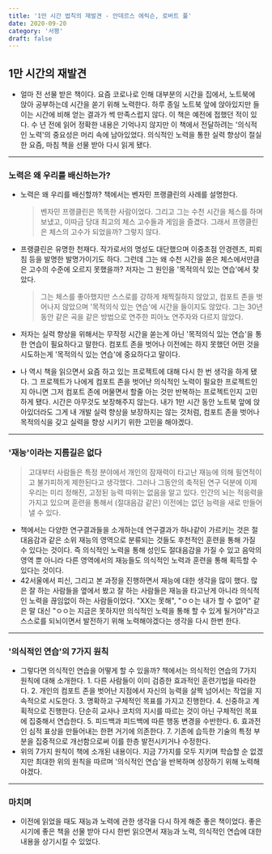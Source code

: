 ```yaml
---
title: '1만 시간 법칙의 재발견 - 안데르스 에릭슨, 로버트 풀'
date: 2020-09-20
category: '서평'
draft: false
---
```


## 1만 시간의 재발견

- 얼마 전 선물 받은 책이다. 요즘 코로나로 인해 대부분의 시간을 집에서, 노트북에 앉아 공부하는데 시간을 쏟기 위해 노력한다. 하루 종일 노트북 앞에 앉아있지만 들이는 시간에 비해 얻는 결과가 썩 만족스럽지 않다. 이 책은 예전에 접했던 적이 있다. 수 년 전에 읽어 정확한 내용은 기억나지 않지만 이 책에서 전달하려는 '의식적인 노력'의 중요성은 머리 속에 남아있었다. 의식적인 노력을 통한 실력 향상이 절실한 요즘, 마침 책을 선물 받아 다시 읽게 됐다.

---

### 노력은 왜 우리를 배신하는가?

- 노력은 왜 우리를 배신할까? 책에서는 벤자민 프랭클린의 사례를 설명한다.

  > 벤자민 프랭클린은 똑똑한 사람이었다. 그리고 그는 수천 시간을 체스를 하며 보냈고, 이따금 당대 최고의 체스 고수들과 게임을 즐겼다. 그래서 프랭클린은 체스의 고수가 되었을까? 그렇지 않다.

- 프랭클린은 유명한 천재다. 작가로서의 명성도 대단했으며 이중초점 안경렌즈, 피뢰침 등을 발명한 발명가이기도 하다. 그런데 그는 왜 수천 시간을 쏟은 체스에서만큼은 고수의 수준에 오르지 못했을까? 저자는 그 원인을 '목적의식 있는 연습'에서 찾았다.
  > 그는 체스를 좋아했지만 스스로를 강하게 채찍질하지 않았고, 컴포트 존을 벗어나지 않았으며 '목적의식 있는 연습'에 시간을 들이지도 않았다. 그는 30년 동안 같은 곡을 같은 방법으로 연주한 피아노 연주자와 다르지 않았다.
- 저자는 실력 향상을 위해서는 무작정 시간을 쏟는게 아닌 '목적의식 있는 연습'을 통한 연습이 필요하다고 말한다. 컴포트 존을 벗어나 이전에는 하지 못했던 어떤 것을 시도하는게 '목적의식 있는 연습'에 중요하다고 말이다.
- 나 역시 책을 읽으면서 요즘 하고 있는 프로젝트에 대해 다시 한 번 생각을 하게 됐다. 그 프로젝트가 나에게 컴포트 존을 벗어난 의식적인 노력이 필요한 프로젝트인지 아니면 그저 컴포트 존에 머물면서 할줄 아는 것만 반복하는 프로젝트인지 고민하게 됐다. 시간은 아무것도 보장해주지 않는다. 내가 1만 시간 동안 노트북 앞에 앉아있더라도 그게 내 개발 실력 향상을 보장하지는 않는 것처럼, 컴포트 존을 벗어나 목적의식을 갖고 실력을 향상 시키기 위한 고민을 해야겠다.

---

### '재능'이라는 지름길은 없다

> 고대부터 사람들은 특정 분야에서 개인의 잠재력이 타고난 재능에 의해 필연적이고 불가피하게 제한된다고 생각했다. 그러나 그동안의 축적된 연구 덕분에 이제 우리는 미리 정해진, 고정된 능력 따위는 없음을 알고 있다. 인간의 뇌는 적응력을 가지고 있으며 훈련을 통해서 (절대음감 같은) 이전에는 없던 능력을 새로 만들어낼 수 있다.

- 책에서는 다양한 연구결과들을 소개하는데 연구결과가 하나같이 가르키는 것은 절대음감과 같은 소위 재능의 영역으로 분류되는 것들도 후천적인 훈련을 통해 가질 수 있다는 것이다. 즉 의식적인 노력을 통해 성인도 절대음감을 가질 수 있고 음악의 영역 뿐 아니라 다른 영역에서의 재능들도 의식적인 노력과 훈련을 통해 획득할 수 있다는 것이다.
- 42서울에서 피신, 그리고 본 과정을 진행하면서 재능에 대한 생각을 많이 했다. 많은 잘 하는 사람들을 옆에서 봤고 잘 하는 사람들은 재능을 타고난게 아니라 의식적인 노력을 끊임없이 하는 사람들이었다. "XX는 못해", "ㅇㅇ는 내가 할 수 없어" 같은 말 대신 "ㅇㅇ는 지금은 못하지만 의식적인 노력을 통해 할 수 있게 될거야"라고 스스로를 되뇌이면서 발전하기 위해 노력해야겠다는 생각을 다시 한번 한다.

---

### '의식적인 연습'의 7가지 원칙

- 그렇다면 의식적인 연습을 어떻게 할 수 있을까? 책에서는 의식적인 연습의 7가지 원칙에 대해 소개한다. 1. 다른 사람들이 이미 검증한 효과적인 훈련기법을 따라한다. 2. 개인의 컴포트 존을 벗어난 지점에서 자신의 능력을 살짝 넘어서는 작업을 지속적으로 시도한다. 3. 명확하고 구체적인 목표를 가지고 진행한다. 4. 신중하고 계획적으로 진행한다. 단순히 교사나 코치의 지시를 따르는 것이 아닌 구체적인 목표에 집중해서 연습한다. 5. 피드백과 피드백에 따른 행동 변경을 수반한다. 6. 효과전인 심적 표상을 만들어내는 한편 거기에 의존한다. 7. 기존에 습득한 기술의 특정 부분을 집중적으로 개선함으로써 이를 한층 발전시키거나 수정한다.
- 위의 7가지 원칙이 책에 소개된 내용이다. 지금 7가지를 모두 지키며 학습할 순 없겠지만 최대한 위의 원칙을 따르며 '의식적인 연습'을 반복하며 성장하기 위해 노력해야겠다.

---

### 마치며

- 이전에 읽었을 때도 재능과 노력에 관한 생각을 다시 하게 해준 좋은 책이었다. 좋은 시기에 좋은 책을 선물 받아 다시 한번 읽으면서 재능과 노력, 의식적인 연습에 대한 내용을 상기시킬 수 있었다.
